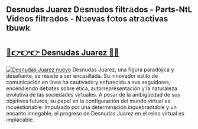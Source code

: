 ## Desnudas Juarez D𝚎sn𝚞dos filtr𝚊dos - Parts-NtL Vid𝚎os filtr𝚊dos - N𝚞evas f𝚘tos atr𝚊ctivas tbuwk

# <h2><a href="http://mb0oe3h.tromn.icu/?c=Desnudas+Juarez">🔗👉👉👉 Desnudas Juarez 🔗🔗</a></h2>

[![Desnudas Juarez nuevo](https://i.imgur.com/pEAQMta.gif)](http://mb0oe3h.tromn.icu/?c=Desnudas+Juarez)
Desnudas Juarez, una figura paradójica y desafiante, se resiste a ser encasillada. Su innovador estilo de comunicación en línea ha cautivado y enfurecido a sus seguidores, encendiendo debates sobre ética, autorrepresentación y la naturaleza evolutiva de las sociedades virtuales. A pesar de la ambigüedad de sus objetivos futuros, su papel en la configuración del mundo virtual es incuestionable. Impulsado por una determinación inquebrantable y un encanto innegable, el progreso de Desnudas Juarez en el reino virtual es implacable.
